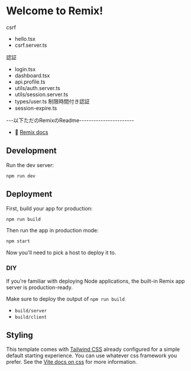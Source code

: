 # Welcome to Remix!
csrf
- hello.tsx
- csrf.server.ts

認証
- login.tsx
- dashboard.tsx
- api.profile.ts
- utils/auth.server.ts
- utils/session.server.ts
- types/user.ts
制限時間付き認証
- session-expire.ts

---以下ただのRemixのReadme-----------------------
- 📖 [Remix docs](https://remix.run/docs)

## Development

Run the dev server:

```shellscript
npm run dev
```

## Deployment

First, build your app for production:

```sh
npm run build
```

Then run the app in production mode:

```sh
npm start
```

Now you'll need to pick a host to deploy it to.

### DIY

If you're familiar with deploying Node applications, the built-in Remix app server is production-ready.

Make sure to deploy the output of `npm run build`

- `build/server`
- `build/client`

## Styling

This template comes with [Tailwind CSS](https://tailwindcss.com/) already configured for a simple default starting experience. You can use whatever css framework you prefer. See the [Vite docs on css](https://vitejs.dev/guide/features.html#css) for more information.
